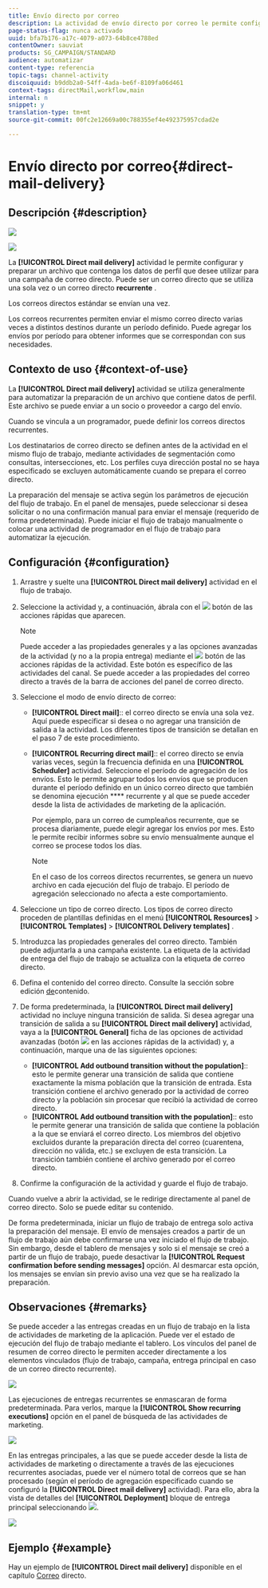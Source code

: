 ```yaml
---
title: Envío directo por correo
description: La actividad de envío directo por correo le permite configurar el envío de un único correo directo de envío o de un correo directo recurrente en un flujo de trabajo.
page-status-flag: nunca activado
uuid: bfa7b176-a17c-4079-a073-64b8ce4788ed
contentOwner: sauviat
products: SG_CAMPAIGN/STANDARD
audience: automatizar
content-type: referencia
topic-tags: channel-activity
discoiquuid: b9ddb2a0-54ff-4ada-be6f-8109fa06d461
context-tags: directMail,workflow,main
internal: n
snippet: y
translation-type: tm+mt
source-git-commit: 00fc2e12669a00c788355ef4e492375957cdad2e

---
```



# Envío directo por correo{#direct-mail-delivery}

## Descripción {#description}

![](assets/paper.png)

![](assets/recurrentpaper.png)

La **[!UICONTROL Direct mail delivery]** actividad le permite configurar y preparar un archivo que contenga los datos de perfil que desee utilizar para una campaña de correo directo. Puede ser un correo directo que se utiliza una sola vez o un correo directo **recurrente** .

Los correos directos estándar se envían una vez.

Los correos recurrentes permiten enviar el mismo correo directo varias veces a distintos destinos durante un período definido. Puede agregar los envíos por período para obtener informes que se correspondan con sus necesidades.

## Contexto de uso {#context-of-use}

La **[!UICONTROL Direct mail delivery]** actividad se utiliza generalmente para automatizar la preparación de un archivo que contiene datos de perfil. Este archivo se puede enviar a un socio o proveedor a cargo del envío.

Cuando se vincula a un programador, puede definir los correos directos recurrentes.

Los destinatarios de correo directo se definen antes de la actividad en el mismo flujo de trabajo, mediante actividades de segmentación como consultas, intersecciones, etc. Los perfiles cuya dirección postal no se haya especificado se excluyen automáticamente cuando se prepara el correo directo.

La preparación del mensaje se activa según los parámetros de ejecución del flujo de trabajo. En el panel de mensajes, puede seleccionar si desea solicitar o no una confirmación manual para enviar el mensaje (requerido de forma predeterminada). Puede iniciar el flujo de trabajo manualmente o colocar una actividad de programador en el flujo de trabajo para automatizar la ejecución.

## Configuración {#configuration}

1. Arrastre y suelte una **[!UICONTROL Direct mail delivery]** actividad en el flujo de trabajo.
1. Seleccione la actividad y, a continuación, ábrala con el ![](assets/edit_darkgrey-24px.png) botón de las acciones rápidas que aparecen.

   >[!NOTE]
   >
   >Puede acceder a las propiedades generales y a las opciones avanzadas de la actividad (y no a la propia entrega) mediante el ![](assets/dlv_activity_params-24px.png) botón de las acciones rápidas de la actividad. Este botón es específico de las actividades del canal. Se puede acceder a las propiedades del correo directo a través de la barra de acciones del panel de correo directo.

1. Seleccione el modo de envío directo de correo:

   * **[!UICONTROL Direct mail]**:: el correo directo se envía una sola vez. Aquí puede especificar si desea o no agregar una transición de salida a la actividad. Los diferentes tipos de transición se detallan en el paso 7 de este procedimiento.
   * **[!UICONTROL Recurring direct mail]**:: el correo directo se envía varias veces, según la frecuencia definida en una **[!UICONTROL Scheduler]** actividad. Seleccione el período de agregación de los envíos. Esto le permite agrupar todos los envíos que se producen durante el período definido en un único correo directo que también se denomina ejecución **** recurrente y al que se puede acceder desde la lista de actividades de marketing de la aplicación.

      Por ejemplo, para un correo de cumpleaños recurrente, que se procesa diariamente, puede elegir agregar los envíos por mes. Esto le permite recibir informes sobre su envío mensualmente aunque el correo se procese todos los días.

      >[!NOTE]
      >
      >En el caso de los correos directos recurrentes, se genera un nuevo archivo en cada ejecución del flujo de trabajo. El período de agregación seleccionado no afecta a este comportamiento.

1. Seleccione un tipo de correo directo. Los tipos de correo directo proceden de plantillas definidas en el menú **[!UICONTROL Resources]** &gt; **[!UICONTROL Templates]** &gt; **[!UICONTROL Delivery templates]** .
1. Introduzca las propiedades generales del correo directo. También puede adjuntarla a una campaña existente. La etiqueta de la actividad de entrega del flujo de trabajo se actualiza con la etiqueta de correo directo.
1. Defina el contenido del correo directo. Consulte la sección sobre edición [de](../../designing/using/personalization.md)contenido.
1. De forma predeterminada, la **[!UICONTROL Direct mail delivery]** actividad no incluye ninguna transición de salida. Si desea agregar una transición de salida a su **[!UICONTROL Direct mail delivery]** actividad, vaya a la **[!UICONTROL General]** ficha de las opciones de actividad avanzadas (botón ![](assets/dlv_activity_params-24px.png) en las acciones rápidas de la actividad) y, a continuación, marque una de las siguientes opciones:

   * **[!UICONTROL Add outbound transition without the population]**:: esto le permite generar una transición de salida que contiene exactamente la misma población que la transición de entrada. Esta transición contiene el archivo generado por la actividad de correo directo y la población sin procesar que recibió la actividad de correo directo.
   * **[!UICONTROL Add outbound transition with the population]**:: esto le permite generar una transición de salida que contiene la población a la que se enviará el correo directo. Los miembros del objetivo excluidos durante la preparación directa del correo (cuarentena, dirección no válida, etc.) se excluyen de esta transición. La transición también contiene el archivo generado por el correo directo.

1. Confirme la configuración de la actividad y guarde el flujo de trabajo.

Cuando vuelve a abrir la actividad, se le redirige directamente al panel de correo directo. Solo se puede editar su contenido.

De forma predeterminada, iniciar un flujo de trabajo de entrega solo activa la preparación del mensaje. El envío de mensajes creados a partir de un flujo de trabajo aún debe confirmarse una vez iniciado el flujo de trabajo. Sin embargo, desde el tablero de mensajes y solo si el mensaje se creó a partir de un flujo de trabajo, puede desactivar la **[!UICONTROL Request confirmation before sending messages]** opción. Al desmarcar esta opción, los mensajes se envían sin previo aviso una vez que se ha realizado la preparación.

## Observaciones {#remarks}

Se puede acceder a las entregas creadas en un flujo de trabajo en la lista de actividades de marketing de la aplicación. Puede ver el estado de ejecución del flujo de trabajo mediante el tablero. Los vínculos del panel de resumen de correo directo le permiten acceder directamente a los elementos vinculados (flujo de trabajo, campaña, entrega principal en caso de un correo directo recurrente).

![](assets/wkf_display_parent_elements_direct_mail.png)

Las ejecuciones de entregas recurrentes se enmascaran de forma predeterminada. Para verlos, marque la **[!UICONTROL Show recurring executions]** opción en el panel de búsqueda de las actividades de marketing.

![](assets/wkf_display_recurrent_executions_direct_mail.png)

En las entregas principales, a las que se puede acceder desde la lista de actividades de marketing o directamente a través de las ejecuciones recurrentes asociadas, puede ver el número total de correos que se han procesado (según el período de agregación especificado cuando se configuró la **[!UICONTROL Direct mail delivery]** actividad). Para ello, abra la vista de detalles del **[!UICONTROL Deployment]** bloque de entrega principal seleccionando ![](assets/wkf_dlv_detail_button.png).

![](assets/wkf_display_recurrent_executions_3_direct_mail.png)

## Ejemplo {#example}

Hay un ejemplo de **[!UICONTROL Direct mail delivery]** disponible en el capítulo [Correo](../../channels/using/example-of-direct-mail-in-a-workflow.md) directo.
